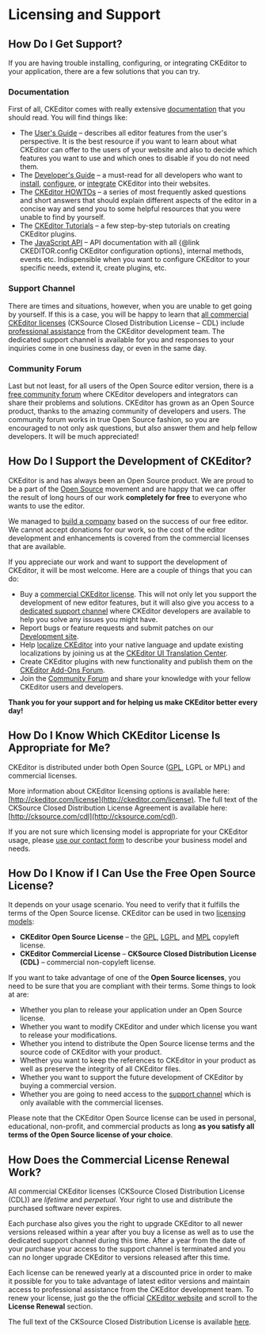 # Licensing and Support


## How Do I Get Support?

If you are having trouble installing, configuring, or integrating CKEditor to your application, there are a few solutions that you can try.


### Documentation

First of all, CKEditor comes with really extensive [documentation](#!/guide) that you should read. You will find things like:

* The [User's Guide](#!/guide/user) – describes all editor features from the user's perspective. It is the best resource if you want to learn about what CKEditor can offer to the users of your website and also to decide which features you want to use and which ones to disable if you do not need them.
* The [Developer's Guide](#!/guide/dev) – a must-read for all developers who want to [install](#!/guide/dev_installation), [configure](#!/guide/dev_configuration), or [integrate](#!/guide/dev_integration) CKEditor into their websites.
* The [CKEditor HOWTOs](#!/guide/howtos) – a series of most frequently asked questions and short answers that should explain different aspects of the editor in a concise way and send you to some helpful resources that you were unable to find by yourself.
* The [CKEditor Tutorials](#!/guide/tutorials) – a few step-by-step tutorials on creating CKEditor plugins.
* The [JavaScript API](#!/api) – API documentation with all {@link CKEDITOR.config CKEditor configuration options}, internal methods, events etc. Indispensible when you want to configure CKEditor to your specific needs, extend it, create plugins, etc.

### Support Channel

There are times and situations, however, when you are unable to get going by yourself. If this is a case, you will be happy to learn that [all commercial CKEditor licenses](http://ckeditor.com/license) (CKSource Closed Distribution License – CDL) include [professional assistance](http://ckeditor.com/support) from the CKEditor development team. The dedicated support channel is available for you and responses to your inquiries come in one business day, or even in the same day.


### Community Forum

Last but not least, for all users of the Open Source editor version, there is a [free community forum](http://cksource.com/forums/) where CKEditor developers and integrators can share their problems and solutions. CKEditor has grown as an Open Source product, thanks to the amazing community of developers and users. The community forum works in true Open Source fashion, so you are encouraged to not only ask questions, but also answer them and help fellow developers. It will be much appreciated!


## How Do I Support the Development of CKEditor?

CKEditor is and has always been an Open Source product. We are proud to be a part of the [Open Source](http://en.wikipedia.org/wiki/Open_source) movement and are happy that we can offer the result of long hours of our work **completely for free** to everyone who wants to use the editor.

We managed to [build a company](http://cksource.com/) based on the success of our free editor. We cannot accept donations for our work, so the cost of the editor development and enhancements is covered from the commercial licenses that are available.

If you appreciate our work and want to support the development of CKEditor, it will be most welcome. Here are a couple of things that you can do:

* Buy a [commercial CKEditor license](http://ckeditor.com/license). This will not only let you support the development of new editor features, but it will also give you access to a [dedicated support channel](http://ckeditor.com/support) where CKEditor developers are available to help you solve any issues you might have.
* Report bugs or feature requests and submit patches on our [Development site](http://dev.ckeditor.com/).
* Help [localize CKEditor](#!/guide/contrib_localization) into your native language and update existing localizations by joining us at the [CKEditor UI Translation Center](https://www.transifex.net/projects/p/ckeditor/).
* Create CKEditor plugins with new functionality and publish them on the [CKEditor Add-Ons Forum](http://cksource.com/forums/viewforum.php?f=17).
* Join the [Community Forum](http://cksource.com/forums/) and share your knowledge with your fellow CKEditor users and developers.

**Thank you for your support and for helping us make CKEditor better every day!**


## How Do I Know Which CKEditor License Is Appropriate for Me?

CKEditor is distributed under both Open Source ([GPL](http://www.gnu.org/licenses/gpl.html), LGPL or MPL) and commercial licenses.

More information about CKEditor licensing options is available here: [http://ckeditor.com/license](http://ckeditor.com/license). The full text of the CKSource Closed Distribution License Agreement is available here: [http://cksource.com/cdl](http://cksource.com/cdl).

If you are not sure which licensing model is appropriate for your CKEditor usage, please [use our contact form](http://cksource.com/contact) to describe your business model and needs.


## How Do I Know if I Can Use the Free Open Source License?

It depends on your usage scenario. You need to verify that it fulfills the terms of the Open Source license. CKEditor can be used in two [licensing models](http://ckeditor.com/license):

* **CKEditor Open Source License** – the [GPL](http://www.gnu.org/licenses/gpl.html), [LGPL](http://www.gnu.org/licenses/lgpl.html), and [MPL](http://www.mozilla.org/MPL/MPL-1.1.html) copyleft license.
* **CKEditor Commercial License** – **CKSource Closed Distribution License (CDL)** – commercial non-copyleft license.

If you want to take advantage of one of the **Open Source licenses**, you need to be sure that you are compliant with their terms. Some things to look at are:

* Whether you plan to release your application under an Open Source license.
* Whether you want to modify CKEditor and under which license you want to release your modifications.
* Whether you intend to distribute the Open Source license terms and the source code of CKEditor with your product.
* Whether you want to keep the references to CKEditor in your product as well as preserve the integrity of all CKEditor files.
* Whether you want to support the future development of CKEditor by buying a commercial version.
* Whether you are going to need access to the [support channel](http://ckeditor.com/support) which is only available with the commercial licenses.

Please note that the CKEditor Open Source license can be used in personal, educational, non-profit, and commercial products as long **as you satisfy all terms of the Open Source license of your choice**.


## How Does the Commercial License Renewal Work?

All commercial CKEditor licenses (CKSource Closed Distribution License (CDL)) are *lifetime* and *perpetual*. Your right to use and distribute the purchased software never expires.

Each purchase also gives you the right to upgrade CKEditor to all newer versions released within a year after you buy a license as well as to use the dedicated support channel during this time. After a year from the date of your purchase your access to the support channel is terminated and you can no longer upgrade CKEditor to versions released after this time.

Each license can be renewed yearly at a discounted price in order to make it possible for you to take advantage of latest editor versions and maintain access to professional assistance from the CKEditor development team. To renew your license, just go the the official [CKEditor website](http://ckeditor.com/license) and scroll to the **License Renewal** section.

The full text of the CKSource Closed Distribution License is available [here](http://cksource.com/cdl).